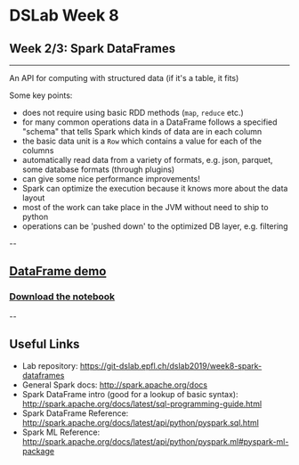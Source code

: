 
# DSLab Week 8

## Week 2/3: Spark DataFrames

---

An API for computing with structured data (if it's a table, it fits)

Some key points:

* does not require using basic RDD methods (`map`, `reduce` etc.)
* for many common operations data in a DataFrame follows a specified "schema" that tells Spark which kinds of data are in each column
* the basic data unit is a `Row` which contains a value for each of the columns
* automatically read data from a variety of formats, e.g. json, parquet, some database formats (through plugins)
* can give some nice performance improvements!
* Spark can optimize the execution because it knows more about the data layout
* most of the work can take place in the JVM without need to ship to python
* operations can be 'pushed down' to the optimized DB layer, e.g. filtering

--

## [DataFrame demo](./dataframe_demo.slides.html)

### [Download the notebook](./dataframe_demo.ipynb)

--

## Useful Links

* Lab repository: https://git-dslab.epfl.ch/dslab2019/week8-spark-dataframes
* General Spark docs: http://spark.apache.org/docs
* Spark DataFrame intro (good for a lookup of basic syntax): http://spark.apache.org/docs/latest/sql-programming-guide.html
* Spark DataFrame Reference: http://spark.apache.org/docs/latest/api/python/pyspark.sql.html
* Spark ML Reference: http://spark.apache.org/docs/latest/api/python/pyspark.ml#pyspark-ml-package
